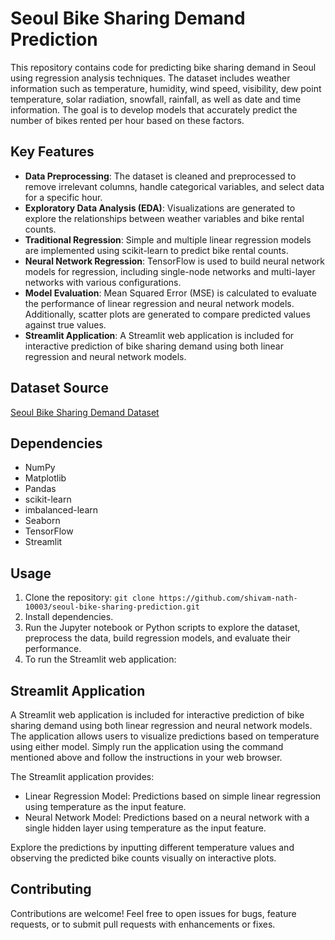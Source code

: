 # Seoul Bike Sharing Demand Prediction

This repository contains code for predicting bike sharing demand in Seoul using regression analysis techniques. The dataset includes weather information such as temperature, humidity, wind speed, visibility, dew point temperature, solar radiation, snowfall, rainfall, as well as date and time information. The goal is to develop models that accurately predict the number of bikes rented per hour based on these factors.

## Key Features

- **Data Preprocessing**: The dataset is cleaned and preprocessed to remove irrelevant columns, handle categorical variables, and select data for a specific hour.
- **Exploratory Data Analysis (EDA)**: Visualizations are generated to explore the relationships between weather variables and bike rental counts.
- **Traditional Regression**: Simple and multiple linear regression models are implemented using scikit-learn to predict bike rental counts.
- **Neural Network Regression**: TensorFlow is used to build neural network models for regression, including single-node networks and multi-layer networks with various configurations.
- **Model Evaluation**: Mean Squared Error (MSE) is calculated to evaluate the performance of linear regression and neural network models. Additionally, scatter plots are generated to compare predicted values against true values.
- **Streamlit Application**: A Streamlit web application is included for interactive prediction of bike sharing demand using both linear regression and neural network models.

## Dataset Source

[Seoul Bike Sharing Demand Dataset](https://archive.ics.uci.edu/dataset/560/seoul+bike+sharing+demand)

## Dependencies

- NumPy
- Matplotlib
- Pandas
- scikit-learn
- imbalanced-learn
- Seaborn
- TensorFlow
- Streamlit

## Usage

1. Clone the repository: `git clone https://github.com/shivam-nath-10003/seoul-bike-sharing-prediction.git`
2. Install dependencies.
3. Run the Jupyter notebook or Python scripts to explore the dataset, preprocess the data, build regression models, and evaluate their performance.
4. To run the Streamlit web application:


## Streamlit Application

A Streamlit web application is included for interactive prediction of bike sharing demand using both linear regression and neural network models. The application allows users to visualize predictions based on temperature using either model. Simply run the application using the command mentioned above and follow the instructions in your web browser.

The Streamlit application provides:
- Linear Regression Model: Predictions based on simple linear regression using temperature as the input feature.
- Neural Network Model: Predictions based on a neural network with a single hidden layer using temperature as the input feature.

Explore the predictions by inputting different temperature values and observing the predicted bike counts visually on interactive plots.

## Contributing

Contributions are welcome! Feel free to open issues for bugs, feature requests, or to submit pull requests with enhancements or fixes.
